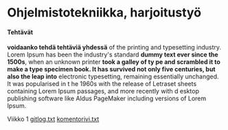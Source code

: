 # Ohjelmistotekniikka, harjoitustyö
#### Tehtävät

**voidaanko tehdä tehtäviä yhdessä**
 of the printing and 
typesetting industry. Lorem Ipsum has been the industry's standard
__dummy text ever since the 1500s__, when an unknown printer **took a galley of ty
pe and scrambled it to make a type specimen book. It has survived not only five __centuries, but also__ the leap into** 
electronic typesetting, remaining essentially unchanged. It was popularised in t
he 1960s with the release of Letraset sheets containing Lorem Ipsum passages, and more recently with d
esktop publishing software like Aldus PageMaker including versions of Lorem Ipsum.


Viikko 1
[gitlog.txt](https://github.com/Owlaboy/ot-harjoitustyo/blob/3c3f9c9672a4bec7842d7d30e821265d20cdf09f/laskarit/viikko1/gitlog.txt) 
[komentorivi.txt](https://github.com/Owlaboy/ot-harjoitustyo/blob/b5fa6be666117f777d878e393ab8ca260e12d5a0/laskarit/viikko1/komentorivi.txt)
